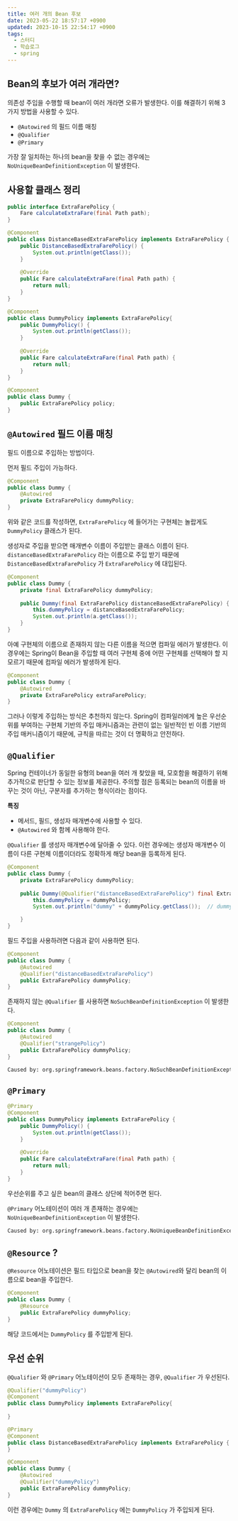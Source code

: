 ```yaml
---
title: 여러 개의 Bean 후보
date: 2023-05-22 18:57:17 +0900
updated: 2023-10-15 22:54:17 +0900
tags:
  - 스터디
  - 학습로그
  - spring
---
```


## Bean의 후보가 여러 개라면?

의존성 주입을 수행할 때 bean이 여러 개라면 오류가 발생한다.
이를 해결하기 위해 3가지 방법을 사용할 수 있다.

- `@Autowired` 의 필드 이름 매칭
- `@Qualifier`
- `@Primary`

가장 잘 일치하는 하나의 bean을 찾을 수 없는 경우에는 `NoUniqueBeanDefinitionException` 이 발생한다.

## 사용할 클래스 정리

```java
public interface ExtraFarePolicy {  
    Fare calculateExtraFare(final Path path);  
}
```

```java
@Component  
public class DistanceBasedExtraFarePolicy implements ExtraFarePolicy {  
	public DistanceBasedExtraFarePolicy() {  
	    System.out.println(getClass());  
	}
	
	@Override  
	public Fare calculateExtraFare(final Path path) {  
		return null;
	}
}
```

```java
@Component  
public class DummyPolicy implements ExtraFarePolicy{  
    public DummyPolicy() {  
        System.out.println(getClass());  
    }  
  
    @Override  
    public Fare calculateExtraFare(final Path path) {  
        return null;  
    }  
}
```

```java
@Component  
public class Dummy {  
    public ExtraFarePolicy policy;  
}
```

## `@Autowired` 필드 이름 매칭

필드 이름으로 주입하는 방법이다.

먼저 필드 주입이 가능하다.

```java
@Component  
public class Dummy {  
    @Autowired  
    private ExtraFarePolicy dummyPolicy;  
}
```

위와 같은 코드를 작성하면, `ExtraFarePolicy` 에 들어가는 구현체는 놀랍게도 `DummyPolicy` 클래스가 된다.

생성자로 주입을 받으면 매개변수 이름이 주입받는 클래스 이름이 된다. 
`distanceBasedExtraFarePolicy` 라는 이름으로 주입 받기 때문에 `DistanceBasedExtraFarePolicy` 가 `ExtraFarePolicy` 에 대입된다.

```java
@Component  
public class Dummy {  
    private final ExtraFarePolicy dummyPolicy;  
  
    public Dummy(final ExtraFarePolicy distanceBasedExtraFarePolicy) {  
        this.dummyPolicy = distanceBasedExtraFarePolicy;  
        System.out.println(a.getClass());  
    }  
}
```

아예 구현체의 이름으로 존재하지 않는 다른 이름을 적으면 컴파일 에러가 발생한다.
이 경우에는 Spring이 Bean을 주입할 때 여러 구현체 중에 어떤 구현체를 선택해야 할 지 모르기 때문에 컴파일 에러가 발생하게 된다. 

```java
@Component  
public class Dummy {  
    @Autowired  
    private ExtraFarePolicy extraFarePolicy;  
}
```

그러나 이렇게 주입하는 방식은 추천하지 않는다.
Spring이 컴파일러에게 높은 우선순위를 부여하는 구현체 기반의 주입 매커니즘과는 관련이 없는 일반적인 빈 이름 기반의 주입 매커니즘이기 때문에, 규칙을 따르는 것이 더 명확하고 안전하다.

## `@Qualifier`

Spring 컨테이너가 동일한 유형의 bean을 여러 개 찾았을 때, 모호함을 해결하기 위해 추가적으로 판단할 수 있는 정보를 제공한다. 주의할 점은 등록되는 bean의 이름을 바꾸는 것이 아닌, 구분자를 추가하는 형식이라는 점이다.

**특징**
- 메서드, 필드, 생성자 매개변수에 사용할 수 있다.
- `@Autowired` 와 함께 사용해야 한다.

`@Qualifier` 를 생성자 매개변수에 달아줄 수 있다.
이런 경우에는 생성자 매개변수 이름이 다른 구현체 이름이더라도 정확하게 해당 bean을 등록하게 된다.

```java
@Component  
public class Dummy {  
    private ExtraFarePolicy dummyPolicy;  
  
    public Dummy(@Qualifier("distanceBasedExtraFarePolicy") final ExtraFarePolicy dummyPolicy) {  
        this.dummyPolicy = dummyPolicy;  
        System.out.println("dummy" + dummyPolicy.getClass());  // dummyclass subway.domain.fare.DistanceBasedExtraFarePolicy

    }  
}
```

필드 주입을 사용하려면 다음과 같이 사용하면 된다.

```java
@Component  
public class Dummy {  
    @Autowired  
    @Qualifier("distanceBasedExtraFarePolicy")  
    public ExtraFarePolicy dummyPolicy;  
}
```

존재하지 않는 `@Qualifier` 를 사용하면 `NoSuchBeanDefinitionException` 이 발생한다.

```java
@Component  
public class Dummy {  
    @Autowired  
    @Qualifier("strangePolicy")  
    public ExtraFarePolicy dummyPolicy;  
}
```

```bash
Caused by: org.springframework.beans.factory.NoSuchBeanDefinitionException: No qualifying bean of type 'subway.domain.fare.ExtraFarePolicy' available: expected at least 1 bean which qualifies as autowire candidate. Dependency annotations: {@org.springframework.beans.factory.annotation.Autowired(required=true), @org.springframework.beans.factory.annotation.Qualifier(value="strangePolicy")}
```

## `@Primary`

```java
@Primary  
@Component  
public class DummyPolicy implements ExtraFarePolicy {  
    public DummyPolicy() {  
        System.out.println(getClass());  
    }  
  
    @Override  
    public Fare calculateExtraFare(final Path path) {  
        return null;  
    }  
}
```

우선순위를 주고 싶은 bean의 클래스 상단에 적어주면 된다.

`@Primary` 어노테이션이 여러 개 존재하는 경우에는 `NoUniqueBeanDefinitionException` 이 발생한다.

```bash
Caused by: org.springframework.beans.factory.NoUniqueBeanDefinitionException: No qualifying bean of type 'subway.domain.fare.ExtraFarePolicy' available: more than one 'primary' bean found among candidates: [distanceBasedExtraFarePolicy, dummyPolicy]
```

## `@Resource` ?

`@Resource` 어노테이션은 필드 타입으로 bean을 찾는 `@Autowired`와 달리 bean의 이름으로 bean을 주입한다.

```java
@Component  
public class Dummy {  
    @Resource  
    public ExtraFarePolicy dummyPolicy;  
}
```

해당 코드에서는 `DummyPolicy` 를 주입받게 된다.

## 우선 순위

`@Qualifier` 와 `@Primary` 어노테이션이 모두 존재하는 경우, `@Qualifier` 가 우선된다.

```java
@Qualifier("dummyPolicy")  
@Component  
public class DummyPolicy implements ExtraFarePolicy{  
    
}
```

```java
@Primary  
@Component  
public class DistanceBasedExtraFarePolicy implements ExtraFarePolicy {
}
```

```java
@Component  
public class Dummy {  
    @Autowired  
    @Qualifier("dummyPolicy")  
    public ExtraFarePolicy dummyPolicy;  
}
```

이런 경우에는 `Dummy` 의 `ExtraFarePolicy` 에는 `DummyPolicy` 가 주입되게 된다.